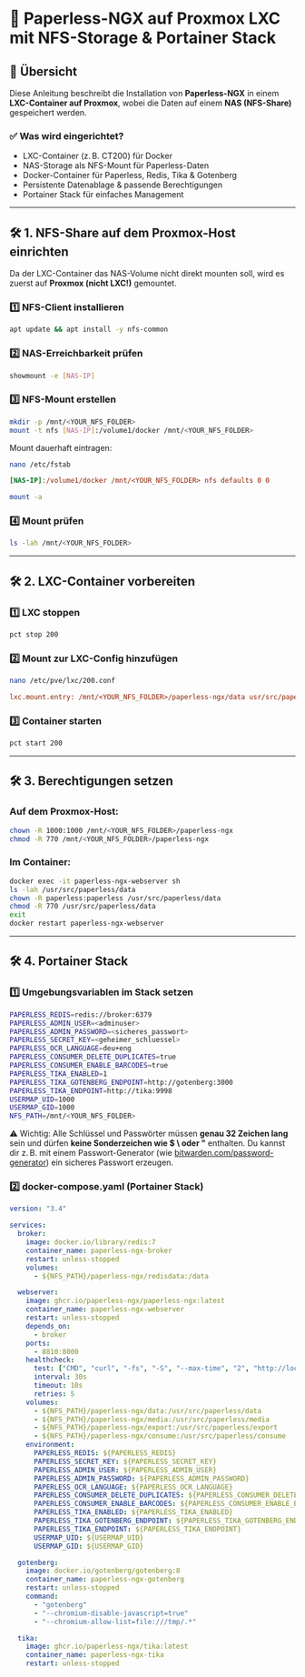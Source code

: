 # 🚀 Paperless-NGX auf Proxmox LXC mit NFS-Storage & Portainer Stack

## 📌 Übersicht

Diese Anleitung beschreibt die Installation von **Paperless-NGX** in einem **LXC-Container auf Proxmox**, wobei die Daten auf einem **NAS (NFS-Share)** gespeichert werden.

### ✅ Was wird eingerichtet?

* LXC-Container (z. B. CT200) für Docker
* NAS-Storage als NFS-Mount für Paperless-Daten
* Docker-Container für Paperless, Redis, Tika & Gotenberg
* Persistente Datenablage & passende Berechtigungen
* Portainer Stack für einfaches Management

---

## 🛠 1. NFS-Share auf dem Proxmox-Host einrichten

Da der LXC-Container das NAS-Volume nicht direkt mounten soll, wird es zuerst auf **Proxmox (nicht LXC!)** gemountet.

### 1️⃣ NFS-Client installieren

```bash
apt update && apt install -y nfs-common
```

### 2️⃣ NAS-Erreichbarkeit prüfen

```bash
showmount -e [NAS-IP]
```

### 3️⃣ NFS-Mount erstellen

```bash
mkdir -p /mnt/<YOUR_NFS_FOLDER>
mount -t nfs [NAS-IP]:/volume1/docker /mnt/<YOUR_NFS_FOLDER>
```

Mount dauerhaft eintragen:

```bash
nano /etc/fstab
```

```ini
[NAS-IP]:/volume1/docker /mnt/<YOUR_NFS_FOLDER> nfs defaults 0 0
```

```bash
mount -a
```

### 4️⃣ Mount prüfen

```bash
ls -lah /mnt/<YOUR_NFS_FOLDER>
```

---

## 🛠 2. LXC-Container vorbereiten

### 1️⃣ LXC stoppen

```bash
pct stop 200
```

### 2️⃣ Mount zur LXC-Config hinzufügen

```bash
nano /etc/pve/lxc/200.conf
```

```ini
lxc.mount.entry: /mnt/<YOUR_NFS_FOLDER>/paperless-ngx/data usr/src/paperless/data none bind,create=dir 0 0,rw
```

### 3️⃣ Container starten

```bash
pct start 200
```

---

## 🛠 3. Berechtigungen setzen

### Auf dem Proxmox-Host:

```bash
chown -R 1000:1000 /mnt/<YOUR_NFS_FOLDER>/paperless-ngx
chmod -R 770 /mnt/<YOUR_NFS_FOLDER>/paperless-ngx
```

### Im Container:

```bash
docker exec -it paperless-ngx-webserver sh
ls -lah /usr/src/paperless/data
chown -R paperless:paperless /usr/src/paperless/data
chmod -R 770 /usr/src/paperless/data
exit
docker restart paperless-ngx-webserver
```

---

## 🛠 4. Portainer Stack

### 1️⃣ Umgebungsvariablen im Stack setzen

```bash
PAPERLESS_REDIS=redis://broker:6379
PAPERLESS_ADMIN_USER=<adminuser>
PAPERLESS_ADMIN_PASSWORD=<sicheres_passwort>
PAPERLESS_SECRET_KEY=<geheimer_schluessel>
PAPERLESS_OCR_LANGUAGE=deu+eng
PAPERLESS_CONSUMER_DELETE_DUPLICATES=true
PAPERLESS_CONSUMER_ENABLE_BARCODES=true
PAPERLESS_TIKA_ENABLED=1
PAPERLESS_TIKA_GOTENBERG_ENDPOINT=http://gotenberg:3000
PAPERLESS_TIKA_ENDPOINT=http://tika:9998
USERMAP_UID=1000
USERMAP_GID=1000
NFS_PATH=/mnt/<YOUR_NFS_FOLDER>
```

⚠️ Wichtig: Alle Schlüssel und Passwörter müssen **genau 32 Zeichen lang** sein und dürfen **keine Sonderzeichen wie $ \ oder "** enthalten. Du kannst dir z. B. mit einem Passwort-Generator (wie [bitwarden.com/password-generator](https://bitwarden.com/password-generator)) ein sicheres Passwort erzeugen.

### 2️⃣ docker-compose.yaml (Portainer Stack)

```yaml
version: "3.4"

services:
  broker:
    image: docker.io/library/redis:7
    container_name: paperless-ngx-broker
    restart: unless-stopped
    volumes:
      - ${NFS_PATH}/paperless-ngx/redisdata:/data

  webserver:
    image: ghcr.io/paperless-ngx/paperless-ngx:latest
    container_name: paperless-ngx-webserver
    restart: unless-stopped
    depends_on:
      - broker
    ports:
      - 8810:8000
    healthcheck:
      test: ["CMD", "curl", "-fs", "-S", "--max-time", "2", "http://localhost:8000"]
      interval: 30s
      timeout: 10s
      retries: 5
    volumes:
      - ${NFS_PATH}/paperless-ngx/data:/usr/src/paperless/data
      - ${NFS_PATH}/paperless-ngx/media:/usr/src/paperless/media
      - ${NFS_PATH}/paperless-ngx/export:/usr/src/paperless/export
      - ${NFS_PATH}/paperless-ngx/consume:/usr/src/paperless/consume
    environment:
      PAPERLESS_REDIS: ${PAPERLESS_REDIS}
      PAPERLESS_SECRET_KEY: ${PAPERLESS_SECRET_KEY}
      PAPERLESS_ADMIN_USER: ${PAPERLESS_ADMIN_USER}
      PAPERLESS_ADMIN_PASSWORD: ${PAPERLESS_ADMIN_PASSWORD}
      PAPERLESS_OCR_LANGUAGE: ${PAPERLESS_OCR_LANGUAGE}
      PAPERLESS_CONSUMER_DELETE_DUPLICATES: ${PAPERLESS_CONSUMER_DELETE_DUPLICATES}
      PAPERLESS_CONSUMER_ENABLE_BARCODES: ${PAPERLESS_CONSUMER_ENABLE_BARCODES}
      PAPERLESS_TIKA_ENABLED: ${PAPERLESS_TIKA_ENABLED}
      PAPERLESS_TIKA_GOTENBERG_ENDPOINT: ${PAPERLESS_TIKA_GOTENBERG_ENDPOINT}
      PAPERLESS_TIKA_ENDPOINT: ${PAPERLESS_TIKA_ENDPOINT}
      USERMAP_UID: ${USERMAP_UID}
      USERMAP_GID: ${USERMAP_GID}

  gotenberg:
    image: docker.io/gotenberg/gotenberg:8
    container_name: paperless-ngx-gotenberg
    restart: unless-stopped
    command:
      - "gotenberg"
      - "--chromium-disable-javascript=true"
      - "--chromium-allow-list=file:///tmp/.*"

  tika:
    image: ghcr.io/paperless-ngx/tika:latest
    container_name: paperless-ngx-tika
    restart: unless-stopped
```

<!-- Hinweis: Diese Anleitung basiert auf einem externen YouTube-Tutorial. Probleme wurden mit ChatGPT gelöst und die Anleitung entsprechend überarbeitet. -->
